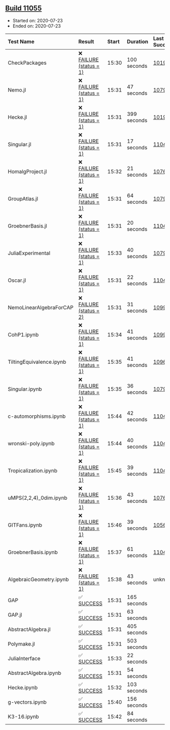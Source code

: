 ## [Build 11055](https://oscarci.mathematik.uni-kl.de/job/oscar/11055/)

* Started on: 2020-07-23
* Ended on: 2020-07-23

| Test Name    | Result | Start | Duration | Last Success | First Failure |
|:-------------|:-------|:------|:---------|:-------------|:--------------|
| CheckPackages | ❌ [FAILURE (status = 1)](https://oscarci.mathematik.uni-kl.de/job/oscar/11055/artifact/logs/build-11055/CheckPackages.log) | 15:30 | 100 seconds | [10197](https://oscarci.mathematik.uni-kl.de/job/oscar/10197/) | [10198](https://oscarci.mathematik.uni-kl.de/job/oscar/10198/) |
| Nemo.jl | ❌ [FAILURE (status = 1)](https://oscarci.mathematik.uni-kl.de/job/oscar/11055/artifact/logs/build-11055/Nemo.jl.log) | 15:31 | 47 seconds | [10790](https://oscarci.mathematik.uni-kl.de/job/oscar/10790/) | [10791](https://oscarci.mathematik.uni-kl.de/job/oscar/10791/) |
| Hecke.jl | ❌ [FAILURE (status = 1)](https://oscarci.mathematik.uni-kl.de/job/oscar/11055/artifact/logs/build-11055/Hecke.jl.log) | 15:31 | 399 seconds | [10197](https://oscarci.mathematik.uni-kl.de/job/oscar/10197/) | [10198](https://oscarci.mathematik.uni-kl.de/job/oscar/10198/) |
| Singular.jl | ❌ [FAILURE (status = 1)](https://oscarci.mathematik.uni-kl.de/job/oscar/11055/artifact/logs/build-11055/Singular.jl.log) | 15:31 | 17 seconds | [11044](https://oscarci.mathematik.uni-kl.de/job/oscar/11044/) | [11048](https://oscarci.mathematik.uni-kl.de/job/oscar/11048/) |
| HomalgProject.jl | ❌ [FAILURE (status = 1)](https://oscarci.mathematik.uni-kl.de/job/oscar/11055/artifact/logs/build-11055/HomalgProject.jl.log) | 15:32 | 21 seconds | [10765](https://oscarci.mathematik.uni-kl.de/job/oscar/10765/) | [10766](https://oscarci.mathematik.uni-kl.de/job/oscar/10766/) |
| GroupAtlas.jl | ❌ [FAILURE (status = 1)](https://oscarci.mathematik.uni-kl.de/job/oscar/11055/artifact/logs/build-11055/GroupAtlas.jl.log) | 15:31 | 64 seconds | [10790](https://oscarci.mathematik.uni-kl.de/job/oscar/10790/) | [10791](https://oscarci.mathematik.uni-kl.de/job/oscar/10791/) |
| GroebnerBasis.jl | ❌ [FAILURE (status = 1)](https://oscarci.mathematik.uni-kl.de/job/oscar/11055/artifact/logs/build-11055/GroebnerBasis.jl.log) | 15:31 | 20 seconds | [11044](https://oscarci.mathematik.uni-kl.de/job/oscar/11044/) | [11048](https://oscarci.mathematik.uni-kl.de/job/oscar/11048/) |
| JuliaExperimental | ❌ [FAILURE (status = 1)](https://oscarci.mathematik.uni-kl.de/job/oscar/11055/artifact/logs/build-11055/JuliaExperimental.log) | 15:33 | 40 seconds | [10790](https://oscarci.mathematik.uni-kl.de/job/oscar/10790/) | [10791](https://oscarci.mathematik.uni-kl.de/job/oscar/10791/) |
| Oscar.jl | ❌ [FAILURE (status = 1)](https://oscarci.mathematik.uni-kl.de/job/oscar/11055/artifact/logs/build-11055/Oscar.jl.log) | 15:31 | 22 seconds | [11044](https://oscarci.mathematik.uni-kl.de/job/oscar/11044/) | [11048](https://oscarci.mathematik.uni-kl.de/job/oscar/11048/) |
| NemoLinearAlgebraForCAP | ❌ [FAILURE (status = 2)](https://oscarci.mathematik.uni-kl.de/job/oscar/11055/artifact/logs/build-11055/NemoLinearAlgebraForCAP.log) | 15:31 | 31 seconds | [10999](https://oscarci.mathematik.uni-kl.de/job/oscar/10999/) | [11000](https://oscarci.mathematik.uni-kl.de/job/oscar/11000/) |
| CohP1.ipynb | ❌ [FAILURE (status = 1)](https://oscarci.mathematik.uni-kl.de/job/oscar/11055/artifact/logs/build-11055/CohP1.ipynb.log) | 15:34 | 41 seconds | [10999](https://oscarci.mathematik.uni-kl.de/job/oscar/10999/) | [11000](https://oscarci.mathematik.uni-kl.de/job/oscar/11000/) |
| TiltingEquivalence.ipynb | ❌ [FAILURE (status = 1)](https://oscarci.mathematik.uni-kl.de/job/oscar/11055/artifact/logs/build-11055/TiltingEquivalence.ipynb.log) | 15:35 | 41 seconds | [10962](https://oscarci.mathematik.uni-kl.de/job/oscar/10962/) | [10963](https://oscarci.mathematik.uni-kl.de/job/oscar/10963/) |
| Singular.ipynb | ❌ [FAILURE (status = 1)](https://oscarci.mathematik.uni-kl.de/job/oscar/11055/artifact/logs/build-11055/Singular.ipynb.log) | 15:35 | 36 seconds | [10790](https://oscarci.mathematik.uni-kl.de/job/oscar/10790/) | [10791](https://oscarci.mathematik.uni-kl.de/job/oscar/10791/) |
| c-automorphisms.ipynb | ❌ [FAILURE (status = 1)](https://oscarci.mathematik.uni-kl.de/job/oscar/11055/artifact/logs/build-11055/c-automorphisms.ipynb.log) | 15:44 | 42 seconds | [11043](https://oscarci.mathematik.uni-kl.de/job/oscar/11043/) | [11044](https://oscarci.mathematik.uni-kl.de/job/oscar/11044/) |
| wronski-poly.ipynb | ❌ [FAILURE (status = 1)](https://oscarci.mathematik.uni-kl.de/job/oscar/11055/artifact/logs/build-11055/wronski-poly.ipynb.log) | 15:44 | 40 seconds | [11042](https://oscarci.mathematik.uni-kl.de/job/oscar/11042/) | [11043](https://oscarci.mathematik.uni-kl.de/job/oscar/11043/) |
| Tropicalization.ipynb | ❌ [FAILURE (status = 1)](https://oscarci.mathematik.uni-kl.de/job/oscar/11055/artifact/logs/build-11055/Tropicalization.ipynb.log) | 15:45 | 39 seconds | [11044](https://oscarci.mathematik.uni-kl.de/job/oscar/11044/) | [11048](https://oscarci.mathematik.uni-kl.de/job/oscar/11048/) |
| uMPS(2,2,4)_0dim.ipynb | ❌ [FAILURE (status = 1)](https://oscarci.mathematik.uni-kl.de/job/oscar/11055/artifact/logs/build-11055/uMPS-2-2-4-_0dim.ipynb.log) | 15:36 | 43 seconds | [10765](https://oscarci.mathematik.uni-kl.de/job/oscar/10765/) | [10766](https://oscarci.mathematik.uni-kl.de/job/oscar/10766/) |
| GITFans.ipynb | ❌ [FAILURE (status = 1)](https://oscarci.mathematik.uni-kl.de/job/oscar/11055/artifact/logs/build-11055/GITFans.ipynb.log) | 15:46 | 39 seconds | [10566](https://oscarci.mathematik.uni-kl.de/job/oscar/10566/) | [10567](https://oscarci.mathematik.uni-kl.de/job/oscar/10567/) |
| GroebnerBasis.ipynb | ❌ [FAILURE (status = 1)](https://oscarci.mathematik.uni-kl.de/job/oscar/11055/artifact/logs/build-11055/GroebnerBasis.ipynb.log) | 15:37 | 61 seconds | [11044](https://oscarci.mathematik.uni-kl.de/job/oscar/11044/) | [11048](https://oscarci.mathematik.uni-kl.de/job/oscar/11048/) |
| AlgebraicGeometry.ipynb | ❌ [FAILURE (status = 1)](https://oscarci.mathematik.uni-kl.de/job/oscar/11055/artifact/logs/build-11055/AlgebraicGeometry.ipynb.log) | 15:38 | 43 seconds | unknown | unknown |
| GAP | ✅ [SUCCESS](https://oscarci.mathematik.uni-kl.de/job/oscar/11055/artifact/logs/build-11055/GAP.log) | 15:31 | 165 seconds |  |  |
| GAP.jl | ✅ [SUCCESS](https://oscarci.mathematik.uni-kl.de/job/oscar/11055/artifact/logs/build-11055/GAP.jl.log) | 15:31 | 63 seconds |  |  |
| AbstractAlgebra.jl | ✅ [SUCCESS](https://oscarci.mathematik.uni-kl.de/job/oscar/11055/artifact/logs/build-11055/AbstractAlgebra.jl.log) | 15:31 | 405 seconds |  |  |
| Polymake.jl | ✅ [SUCCESS](https://oscarci.mathematik.uni-kl.de/job/oscar/11055/artifact/logs/build-11055/Polymake.jl.log) | 15:31 | 503 seconds |  |  |
| JuliaInterface | ✅ [SUCCESS](https://oscarci.mathematik.uni-kl.de/job/oscar/11055/artifact/logs/build-11055/JuliaInterface.log) | 15:33 | 22 seconds |  |  |
| AbstractAlgebra.ipynb | ✅ [SUCCESS](https://oscarci.mathematik.uni-kl.de/job/oscar/11055/artifact/logs/build-11055/AbstractAlgebra.ipynb.log) | 15:31 | 54 seconds |  |  |
| Hecke.ipynb | ✅ [SUCCESS](https://oscarci.mathematik.uni-kl.de/job/oscar/11055/artifact/logs/build-11055/Hecke.ipynb.log) | 15:32 | 103 seconds |  |  |
| g-vectors.ipynb | ✅ [SUCCESS](https://oscarci.mathematik.uni-kl.de/job/oscar/11055/artifact/logs/build-11055/g-vectors.ipynb.log) | 15:40 | 156 seconds |  |  |
| K3-16.ipynb | ✅ [SUCCESS](https://oscarci.mathematik.uni-kl.de/job/oscar/11055/artifact/logs/build-11055/K3-16.ipynb.log) | 15:42 | 84 seconds |  |  |
